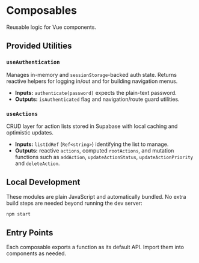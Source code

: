 # Composables

Reusable logic for Vue components.

## Provided Utilities

### `useAuthentication`

Manages in-memory and `sessionStorage`-backed auth state. Returns reactive
helpers for logging in/out and for building navigation menus.

- **Inputs:** `authenticate(password)` expects the plain-text password.
- **Outputs:** `isAuthenticated` flag and navigation/route guard utilities.

### `useActions`

CRUD layer for action lists stored in Supabase with local caching and
optimistic updates.

- **Inputs:** `listIdRef` (`Ref<string>`) identifying the list to manage.
- **Outputs:** reactive `actions`, computed `rootActions`, and mutation
  functions such as `addAction`, `updateActionStatus`, `updateActionPriority`
  and `deleteAction`.

## Local Development

These modules are plain JavaScript and automatically bundled. No extra build steps are needed beyond running the dev server:

```sh
npm start
```

## Entry Points

Each composable exports a function as its default API. Import them into components as needed.
